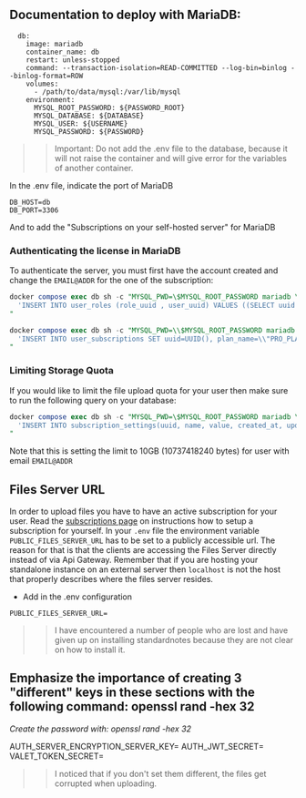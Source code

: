 ## Documentation to deploy with MariaDB:
```shell
  db:
    image: mariadb
    container_name: db
    restart: unless-stopped
    command: --transaction-isolation=READ-COMMITTED --log-bin=binlog --binlog-format=ROW
    volumes:
      - /path/to/data/mysql:/var/lib/mysql
    environment:
      MYSQL_ROOT_PASSWORD: ${PASSWORD_ROOT}
      MYSQL_DATABASE: ${DATABASE}
      MYSQL_USER: ${USERNAME}
      MYSQL_PASSWORD: ${PASSWORD}
```

>> Important: Do not add the .env file to the database, because it will not raise the container and will give error for the variables of another container.

In the .env file, indicate the port of MariaDB
```shell
DB_HOST=db
DB_PORT=3306
```

And to add the "Subscriptions on your self-hosted server" for MariaDB

### Authenticating the license in MariaDB
To authenticate the server, you must first have the account created and change the `EMAIL@ADDR` for the one of the subscription:

```sql
docker compose exec db sh -c "MYSQL_PWD=\$MYSQL_ROOT_PASSWORD mariadb \$MYSQL_DATABASE -e \
  'INSERT INTO user_roles (role_uuid , user_uuid) VALUES ((SELECT uuid FROM roles WHERE name=\"PRO_USER\" ORDER BY version DESC limit 1) ,(SELECT uuid FROM users WHERE email=\"EMAIL@ADDR\")) ON DUPLICATE KEY UPDATE role_uuid = VALUES(role_uuid);' \
"
```

```sql
docker compose exec db sh -c "MYSQL_PWD=\\$MYSQL_ROOT_PASSWORD mariadb \\$MYSQL_DATABASE -e \\
  'INSERT INTO user_subscriptions SET uuid=UUID(), plan_name=\\"PRO_PLAN\\", ends_at=8640000000000000, created_at=0, updated_at=0, user_uuid=(SELECT uuid FROM users WHERE email=\\"EMAIL@ADDR\\"), subscription_id=1, subscription_type=\\"regular\\";' \\
"
```

### Limiting Storage Quota

If you would like to limit the file upload quota for your user then make sure to run the following query on your database:

```sql
docker compose exec db sh -c "MYSQL_PWD=\$MYSQL_ROOT_PASSWORD mariadb \$MYSQL_DATABASE -e \
  'INSERT INTO subscription_settings(uuid, name, value, created_at, updated_at, user_subscription_uuid) VALUES (UUID(), "FILE_UPLOAD_BYTES_LIMIT", 10737418240, FLOOR(UNIX_TIMESTAMP(NOW(6))*1000000), FLOOR(UNIX_TIMESTAMP(NOW(6))*1000000), (SELECT us.uuid FROM user_subscriptions us INNER JOIN users u ON us.user_uuid=u.uuid WHERE u.email="EMAIL@ADDR"));' \
"
```

Note that this is setting the limit to 10GB (10737418240 bytes) for user with email `EMAIL@ADDR`

## Files Server URL
In order to upload files you have to have an active subscription for your user. Read the [subscriptions page](https://standardnotes.com/help/48/can-i-use-extensions-with-a-self-hosted-server) on instructions how to setup a subscription for yourself. In your `.env` file the environment variable `PUBLIC_FILES_SERVER_URL` has to be set to a publicly accessible url. The reason for that is that the clients are accessing the Files Server directly instead of via Api Gateway. Remember that if you are hosting your standalone instance on an external server then `localhost` is not the host that properly describes where the files server resides.

- Add in the .env configuration

`PUBLIC_FILES_SERVER_URL=`

>> I have encountered a number of people who are lost and have given up on installing standardnotes because they are not clear on how to install it.


## Emphasize the importance of creating 3 "different" keys in these sections with the following command: openssl rand -hex 32
*Create the password with: openssl rand -hex 32*

AUTH_SERVER_ENCRYPTION_SERVER_KEY=
AUTH_JWT_SECRET=
VALET_TOKEN_SECRET=

>> I noticed that if you don't set them different, the files get corrupted when uploading.